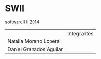 # SWII
softwareII II 2014
<table>
<th><td>Integrantes</td></th>
<tr>
  <td>Natalia Moreno Lopera</td>
</tr>
<tr>
  <td>Daniel Granados Aguilar</td>
</tr>
</table>
